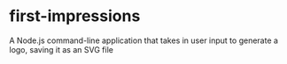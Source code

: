 # first-impressions
A Node.js command-line application that takes in user input to generate a logo, saving it as an SVG file

